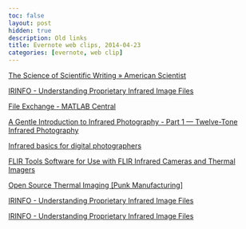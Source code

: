 ```yaml
---
toc: false
layout: post
hidden: true
description: Old links
title: Evernote web clips, 2014-04-23
categories: [evernote, web clip]
---
```


[The Science of Scientific Writing » American Scientist](http://www.americanscientist.org/issues/id.877,y.0,no.,content.true,page.1,css.print/issue.aspx)

[IRINFO - Understanding Proprietary Infrared Image Files](http://www.irinfo.org/articles/article_4_2006_colbert.html)

[File Exchange - MATLAB Central](http://www.mathworks.com/matlabcentral/fileexchange/32352-readis2--import-is2-files--fluke-infrared-camera-/content/readis2.m)

[A Gentle Introduction to Infrared Photography - Part 1 — Twelve-Tone Infrared Photography](http://www.infraredphoto.eu/gentleintro1/)

[Infrared basics for digital photographers](http://www.dpfwiw.com/ir.htm)

[FLIR Tools Software for Use with FLIR Infrared Cameras and Thermal Imagers](http://www.flir.com/thermography/americas/us/view/?id=54865)

[Open Source Thermal Imaging [Punk Manufacturing]](http://punkmanufacturing.com/wiki/open-source-thermal-imaging)

[IRINFO - Understanding Proprietary Infrared Image Files](http://www.irinfo.org/articles/article_4_2006_colbert.html)

[IRINFO - Understanding Proprietary Infrared Image Files]()


